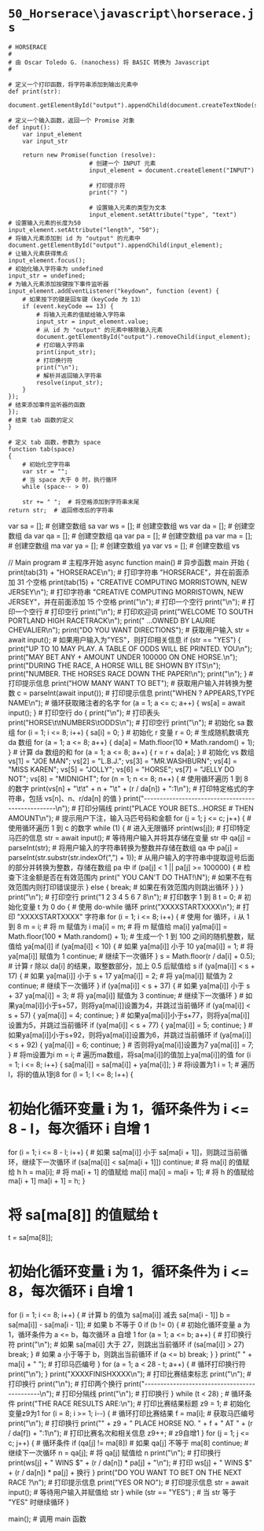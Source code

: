 # `50_Horserace\javascript\horserace.js`

```
# HORSERACE
# 
# 由 Oscar Toledo G. (nanochess) 将 BASIC 转换为 Javascript
#

# 定义一个打印函数，将字符串添加到输出元素中
def print(str):
    document.getElementById("output").appendChild(document.createTextNode(str))

# 定义一个输入函数，返回一个 Promise 对象
def input():
    var input_element
    var input_str

    return new Promise(function (resolve):
                       # 创建一个 INPUT 元素
                       input_element = document.createElement("INPUT")

                       # 打印提示符
                       print("? ")

                       # 设置输入元素的类型为文本
                       input_element.setAttribute("type", "text")
# 设置输入元素的长度为50
input_element.setAttribute("length", "50");
# 将输入元素添加到 id 为 "output" 的元素中
document.getElementById("output").appendChild(input_element);
# 让输入元素获得焦点
input_element.focus();
# 初始化输入字符串为 undefined
input_str = undefined;
# 为输入元素添加按键按下事件监听器
input_element.addEventListener("keydown", function (event) {
    # 如果按下的键是回车键（keyCode 为 13）
    if (event.keyCode == 13) {
        # 将输入元素的值赋给输入字符串
        input_str = input_element.value;
        # 从 id 为 "output" 的元素中移除输入元素
        document.getElementById("output").removeChild(input_element);
        # 打印输入字符串
        print(input_str);
        # 打印换行符
        print("\n");
        # 解析并返回输入字符串
        resolve(input_str);
    }
});
# 结束添加事件监听器的函数
});
# 结束 tab 函数的定义
}

# 定义 tab 函数，参数为 space
function tab(space)
{
    # 初始化空字符串
    var str = "";
    # 当 space 大于 0 时，执行循环
    while (space-- > 0)
```
        str += " ";  # 将空格添加到字符串末尾
    return str;  # 返回修改后的字符串

var sa = [];  # 创建空数组 sa
var ws = [];  # 创建空数组 ws
var da = [];  # 创建空数组 da
var qa = [];  # 创建空数组 qa
var pa = [];  # 创建空数组 pa
var ma = [];  # 创建空数组 ma
var ya = [];  # 创建空数组 ya
var vs = [];  # 创建空数组 vs

// Main program  # 主程序开始
async function main()  # 异步函数 main 开始
{
    print(tab(31) + "HORSERACE\n");  # 打印字符串 "HORSERACE"，并在前面添加 31 个空格
    print(tab(15) + "CREATIVE COMPUTING  MORRISTOWN, NEW JERSEY\n");  # 打印字符串 "CREATIVE COMPUTING  MORRISTOWN, NEW JERSEY"，并在前面添加 15 个空格
    print("\n");  # 打印一个空行
    print("\n");  # 打印一个空行
    # 打印空行
    print("\n");
    # 打印欢迎词
    print("WELCOME TO SOUTH PORTLAND HIGH RACETRACK\n");
    print("                      ...OWNED BY LAURIE CHEVALIER\n");
    print("DO YOU WANT DIRECTIONS");
    # 获取用户输入
    str = await input();
    # 如果用户输入为"YES"，则打印相关信息
    if (str == "YES") {
        print("UP TO 10 MAY PLAY.  A TABLE OF ODDS WILL BE PRINTED.  YOU\n");
        print("MAY BET ANY + AMOUNT UNDER 100000 ON ONE HORSE.\n");
        print("DURING THE RACE, A HORSE WILL BE SHOWN BY ITS\n");
        print("NUMBER.  THE HORSES RACE DOWN THE PAPER!\n");
        print("\n");
    }
    # 打印提示信息
    print("HOW MANY WANT TO BET");
    # 获取用户输入并转换为整数
    c = parseInt(await input());
    # 打印提示信息
    print("WHEN ? APPEARS,TYPE NAME\n");
    # 循环获取赌注者的名字
    for (a = 1; a <= c; a++) {
        ws[a] = await input();
    }
    # 打印空行
    do {
        print("\n");
        # 打印表头
        print("HORSE\t\tNUMBERS\tODDS\n");
        # 打印空行
        print("\n");
        # 初始化 sa 数组
        for (i = 1; i <= 8; i++) {
            sa[i] = 0;
        }
        # 初始化 r 变量
        r = 0;
        # 生成随机数填充 da 数组
        for (a = 1; a <= 8; a++) {
            da[a] = Math.floor(10 * Math.random() + 1);
        }
        # 计算 da 数组的和
        for (a = 1; a <= 8; a++) {
            r = r + da[a];
        }
        # 初始化 vs 数组
        vs[1] = "JOE MAN";
        vs[2] = "L.B.J.";
        vs[3] = "MR.WASHBURN";
        vs[4] = "MISS KAREN";
        vs[5] = "JOLLY";
        vs[6] = "HORSE";
        vs[7] = "JELLY DO NOT";
        vs[8] = "MIDNIGHT";
        for (n = 1; n <= 8; n++) {  # 使用循环遍历 1 到 8 的数字
            print(vs[n] + "\t\t" + n + "\t" + (r / da[n]) + ":1\n");  # 打印特定格式的字符串，包括 vs[n]、n、r/da[n] 的值
        }
        print("--------------------------------------------------\n");  # 打印分隔线
        print("PLACE YOUR BETS...HORSE # THEN AMOUNT\n");  # 提示用户下注，输入马匹号码和金额
        for (j = 1; j <= c; j++) {  # 使用循环遍历 1 到 c 的数字
            while (1) {  # 进入无限循环
                print(ws[j]);  # 打印特定马匹的信息
                str = await input();  # 等待用户输入并将其存储在变量 str 中
                qa[j] = parseInt(str);  # 将用户输入的字符串转换为整数并存储在数组 qa 中
                pa[j] = parseInt(str.substr(str.indexOf(",") + 1));  # 从用户输入的字符串中提取逗号后面的部分并转换为整数，存储在数组 pa 中
                if (pa[j] < 1 || pa[j] >= 100000) {  # 检查下注金额是否在有效范围内
                    print("  YOU CAN'T DO THAT!\N");  # 如果不在有效范围内则打印错误提示
                } else {
                    break;  # 如果在有效范围内则跳出循环
                }
            }
        }
        print("\n");  # 打印空行
        print("1 2 3 4 5 6 7 8\n");  # 打印数字 1 到 8
        t = 0;  # 初始化变量 t 为 0
        do {  # 使用 do-while 循环
            print("XXXXSTARTXXXX\n");  # 打印 "XXXXSTARTXXXX" 字符串
            for (i = 1; i <= 8; i++) {  # 使用 for 循环，i 从 1 到 8
                m = i;  # 将 m 赋值为 i
                ma[i] = m;  # 将 m 赋值给 ma[i]
                ya[ma[i]] = Math.floor(100 * Math.random() + 1);  # 生成一个 1 到 100 之间的随机整数，赋值给 ya[ma[i]]
                if (ya[ma[i]] < 10) {  # 如果 ya[ma[i]] 小于 10
                    ya[ma[i]] = 1;  # 将 ya[ma[i]] 赋值为 1
                    continue;  # 继续下一次循环
                }
                s = Math.floor(r / da[i] + 0.5);  # 计算 r 除以 da[i] 的结果，取整数部分，加上 0.5 后赋值给 s
                if (ya[ma[i]] < s + 17) {  # 如果 ya[ma[i]] 小于 s + 17
                    ya[ma[i]] = 2;  # 将 ya[ma[i]] 赋值为 2
                    continue;  # 继续下一次循环
                }
                if (ya[ma[i]] < s + 37) {  # 如果 ya[ma[i]] 小于 s + 37
                    ya[ma[i]] = 3;  # 将 ya[ma[i]] 赋值为 3
                    continue;  # 继续下一次循环
                }
                # 如果ya[ma[i]]小于s+57，则将ya[ma[i]]设置为4，并跳过当前循环
                if (ya[ma[i]] < s + 57) {
                    ya[ma[i]] = 4;
                    continue;
                }
                # 如果ya[ma[i]]小于s+77，则将ya[ma[i]]设置为5，并跳过当前循环
                if (ya[ma[i]] < s + 77) {
                    ya[ma[i]] = 5;
                    continue;
                }
                # 如果ya[ma[i]]小于s+92，则将ya[ma[i]]设置为6，并跳过当前循环
                if (ya[ma[i]] < s + 92) {
                    ya[ma[i]] = 6;
                    continue;
                }
                # 否则将ya[ma[i]]设置为7
                ya[ma[i]] = 7;
            }
            # 将m设置为i
            m = i;
            # 遍历ma数组，将sa[ma[i]]的值加上ya[ma[i]]的值
            for (i = 1; i <= 8; i++) {
                sa[ma[i]] = sa[ma[i]] + ya[ma[i]];
            }
            # 将i设置为1
            i = 1;
            # 遍历l，将l的值从1到8
            for (l = 1; l <= 8; l++) {
# 初始化循环变量 i 为 1，循环条件为 i <= 8 - l，每次循环 i 自增 1
for (i = 1; i <= 8 - l; i++) {
    # 如果 sa[ma[i]] 小于 sa[ma[i + 1]]，则跳过当前循环，继续下一次循环
    if (sa[ma[i]] < sa[ma[i + 1]])
        continue;
    # 将 ma[i] 的值赋给 h
    h = ma[i];
    # 将 ma[i + 1] 的值赋给 ma[i]
    ma[i] = ma[i + 1];
    # 将 h 的值赋给 ma[i + 1]
    ma[i + 1] = h;
}

# 将 sa[ma[8]] 的值赋给 t
t = sa[ma[8]];
# 初始化循环变量 i 为 1，循环条件为 i <= 8，每次循环 i 自增 1
for (i = 1; i <= 8; i++) {
    # 计算 b 的值为 sa[ma[i]] 减去 sa[ma[i - 1]]
    b = sa[ma[i]] - sa[ma[i - 1]];
    # 如果 b 不等于 0
    if (b != 0) {
        # 初始化循环变量 a 为 1，循环条件为 a <= b，每次循环 a 自增 1
        for (a = 1; a <= b; a++) {
            # 打印换行符
            print("\n");
            # 如果 sa[ma[i]] 大于 27，则跳出当前循环
            if (sa[ma[i]] > 27)
                break;
        }
        # 如果 a 小于等于 b，则跳出当前循环
        if (a <= b)
            break;
    }
}
                print(" " + ma[i] + " ");  # 打印马匹编号
            }
            for (a = 1; a < 28 - t; a++) {  # 循环打印换行符
                print("\n");
            }
            print("XXXXFINISHXXXX\n");  # 打印比赛结束标志
            print("\n");  # 打印换行
            print("\n");  # 打印两个换行
            print("---------------------------------------------\n");  # 打印分隔线
            print("\n");  # 打印换行
        } while (t < 28) ;  # 循环条件
        print("THE RACE RESULTS ARE:\n");  # 打印比赛结果标题
        z9 = 1;  # 初始化变量z9为1
        for (i = 8; i >= 1; i--) {  # 循环打印比赛结果
            f = ma[i];  # 获取马匹编号
            print("\n");  # 打印换行
            print("" + z9 + " PLACE HORSE NO. " + f + " AT " + (r / da[f]) + ":1\n");  # 打印比赛名次和相关信息
            z9++;  # z9自增1
        }
        for (j = 1; j <= c; j++) {  # 循环条件
            if (qa[j] != ma[8])  # 如果 qa[j] 不等于 ma[8]
                continue;  # 继续下一次循环
            n = qa[j];  # 将 qa[j] 赋值给 n
            print("\n");  # 打印换行
            print(ws[j] + " WINS $" + (r / da[n]) * pa[j] + "\n");  # 打印 ws[j] + " WINS $" + (r / da[n]) * pa[j] + 换行
        }
        print("DO YOU WANT TO BET ON THE NEXT RACE ?\n");  # 打印提示信息
        print("YES OR NO");  # 打印提示信息
        str = await input();  # 等待用户输入并赋值给 str
    } while (str == "YES") ;  # 当 str 等于 "YES" 时继续循环
}

main();  # 调用 main 函数
```